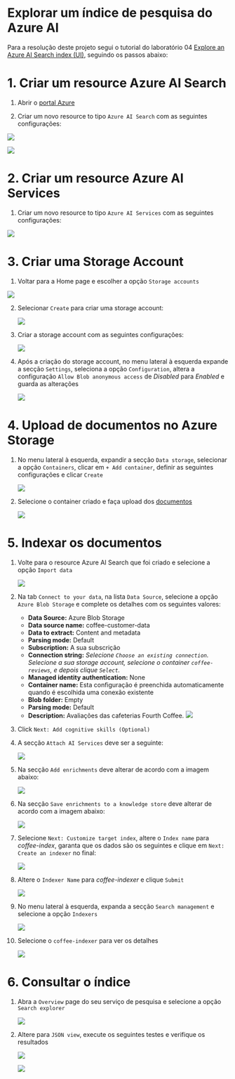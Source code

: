 # Explorar um índice de pesquisa do Azure AI 

Para a resolução deste projeto segui o tutorial do laboratório 04 [Explore an Azure AI Search index (UI)](https://microsoftlearning.github.io/mslearn-ai-fundamentals/Instructions/Labs/11-ai-search.html), seguindo os passos abaixo:

# 1. Criar um resource Azure AI Search

1. Abrir o [portal Azure](https://portal.azure.com/)
   
2. Criar um novo resource to tipo `Azure AI Search` com as seguintes configurações:
   
![](https://github.com/CarlaAlves887/ai-search-lab/blob/main/images/Imagem1.png)

![](https://github.com/CarlaAlves887/ai-search-lab/blob/main/images/Imagem2.png)

# 2. Criar um resource Azure AI Services
   
1. Criar um novo resource to tipo `Azure AI Services` com as seguintes configurações:
   
![](https://github.com/CarlaAlves887/ai-search-lab/blob/main/images/Imagem3.png)

# 3. Criar uma Storage Account
   
1. Voltar para a Home page e escolher a opção `Storage accounts`
   
![](https://github.com/CarlaAlves887/ai-search-lab/blob/main/images/Imagem4.png)

2. Selecionar `Create` para criar uma storage account:

   ![](https://github.com/CarlaAlves887/ai-search-lab/blob/main/images/Imagem5.png)

3. Criar a storage account com as seguintes configurações:

   ![](https://github.com/CarlaAlves887/ai-search-lab/blob/main/images/Imagem6.png)

4. Após a criação do storage account, no menu lateral à esquerda expande a secção `Settings`, seleciona a opção `Configuration`, altera a configuração `Allow Blob anonymous access` de *Disabled* para *Enabled* e guarda as alterações

   ![](https://github.com/CarlaAlves887/ai-search-lab/blob/main/images/Imagem7.png)

# 4. Upload de documentos no Azure Storage

1. No menu lateral à esquerda, expandir a secção `Data storage`, selecionar a opção `Containers`, clicar em `+ Add container`, definir as seguintes configurações e clicar `Create`

   ![](https://github.com/CarlaAlves887/ai-search-lab/blob/main/images/Imagem8.png)

2. Selecione o container criado e faça upload dos [documentos](https://github.com/CarlaAlves887/ai-search-lab/tree/main/docs)

   ![](https://github.com/CarlaAlves887/ai-search-lab/blob/main/images/Imagem9.png)

# 5. Indexar os documentos

1. Volte para o resource Azure AI Search que foi criado e selecione a opção `Import data`

   ![](https://github.com/CarlaAlves887/ai-search-lab/blob/main/images/Imagem10.png)

2. Na tab `Connect to your data`, na lista `Data Source`, selecione a opção `Azure Blob Storage` e complete os detalhes com os seguintes valores:

   - **Data Source:** Azure Blob Storage
   - **Data source name:** coffee-customer-data
   - **Data to extract:** Content and metadata
   - **Parsing mode:** Default
   - **Subscription:** A sua subscrição
   - **Connection string:** *Selecione `Choose an existing connection`. Selecione a sua storage account, selecione o container `coffee-reviews`, e depois clique `Select`.*
   - **Managed identity authentication:** None
   - **Container name:** Esta configuração é preenchida automaticamente quando é escolhida uma conexão existente
   - **Blob folder:** Empty
   - **Parsing mode:** Default
   - **Description:** Avaliações das cafeterias Fourth Coffee.
    ![](https://github.com/CarlaAlves887/ai-search-lab/blob/main/images/Imagem11.png)

3. Click `Next: Add cognitive skills (Optional)`

4. A secção `Attach AI Services` deve ser a seguinte:

   ![](https://github.com/CarlaAlves887/ai-search-lab/blob/main/images/Imagem12.png)

5. Na secção `Add enrichments` deve alterar de acordo com a imagem abaixo:

   ![](https://github.com/CarlaAlves887/ai-search-lab/blob/main/images/Imagem13.png)

6. Na secção `Save enrichments to a knowledge store` deve alterar de acordo com a imagem abaixo:

   ![](https://github.com/CarlaAlves887/ai-search-lab/blob/main/images/Imagem14.png) 

7. Selecione `Next: Customize target index`, altere o `Index name` para *coffee-index*, garanta que os dados são os seguintes e clique em `Next: Create an indexer` no final:
   
   ![](https://github.com/CarlaAlves887/ai-search-lab/blob/main/images/Imagem15.png) 

9. Altere o `Indexer Name` para *coffee-indexer* e clique `Submit`

    ![](https://github.com/CarlaAlves887/ai-search-lab/blob/main/images/Imagem16.png)

10. No menu lateral à esquerda, expanda a secção `Search management` e selecione a opção `Indexers`
    
    ![](https://github.com/CarlaAlves887/ai-search-lab/blob/main/images/Imagem17.png)

11. Selecione o `coffee-indexer` para ver os detalhes

    ![](https://github.com/CarlaAlves887/ai-search-lab/blob/main/images/Imagem18.png)

# 6. Consultar o índice

1. Abra a `Overview` page do seu serviço de pesquisa e selecione a opção `Search explorer`

    ![](https://github.com/CarlaAlves887/ai-search-lab/blob/main/images/Imagem19.png)

2. Altere para `JSON view`, execute os seguintes testes e verifique os resultados

   ![](https://github.com/CarlaAlves887/ai-search-lab/blob/main/images/Imagem20.png)

   ![](https://github.com/CarlaAlves887/ai-search-lab/blob/main/images/Imagem21.png)




